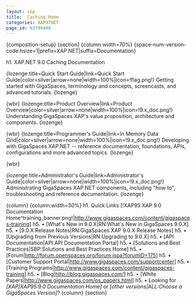 ```yaml
---
layout: sbp
title:  Caching Home
categories: XAP97NET
page_id: 63799408
---
```


{composition-setup}
{section}
{column:width=70%}
{space-num-version-code:hsize=1|prefix=XAP.NET|suffix=Documentation}


h1. XAP.NET 9.0 Caching Documentation


{lozenge:title=Quick Start Guide|link=Quick Start Guide|color=silver|arrow=none|width=100%|icon=!flag.png!}
Getting started with GigaSpaces, terminology and concepts, screencasts, and advanced tutorials.
{lozenge}

{wbr}
{lozenge:title=Product Overview|link=Product Overview|color=silver|arrow=none|width=100%|icon=!9.x_doc.png!}
Understanding GigaSpaces XAP's value proposition, architecture and components.
{lozenge}

{wbr}
{lozenge:title=Programmer's Guide|link=In Memory Data Grid|color=silver|arrow=none|width=100%|icon=!9.x_doc.png!}
Developing with GigaSpaces XAP.NET -- reference documentation, foundations, APIs, configurations and more advanced topics.
{lozenge}

{wbr}

{lozenge:title=Administrator's Guide|link=Administrator's Guide|color=silver|arrow=none|width=100%|icon=!9.x_doc.png!}
Administrating GigaSpaces XAP.NET components, including "how to", troubleshooting and reference documentation.
{lozenge}

{column}
{column:width=30%}
h1. Quick Links
[!XAP95:XAP 9.0 Documentation Home^training_banner.png!|http://www.gigaspaces.com/content/gigaspaces-training]
h5. &bull; [What's New in 9.0.X|RN:What's New in GigaSpaces 9.0.X]
h5. &bull; [9.0.X Release Notes|RN:GigaSpaces XAP 9.0.X Release Notes]
h5. &bull; [Upgrading from Previous Versions|RN:Upgrading to 9.0.X]
h5. &bull; [API Documentation|API:API Documentation Portal]
h5. &bull; [Solutions and Best Practices|SBP:Solutions and Best Practices Home]
h5. &bull; [Forum|http://forum.openspaces.org/forum.jspa?forumID=175]
h5. &bull; [Customer Support Portal|http://www.gigaspaces.com/supportcenter]
h5. &bull; [Training Programs|http://www.gigaspaces.com/content/gigaspaces-training]
h5. &bull; [Blog|http://blog.gigaspaces.com/]
h5. &bull; [White Papers|http://www.gigaspaces.com/os_papers.html]
h5. &bull; Looking for *[*XAP*|XAP95:9.0 Documentation Home]* or *[*other versions*|ALL:Choose a GigaSpaces Version]*?
{column}
{section}